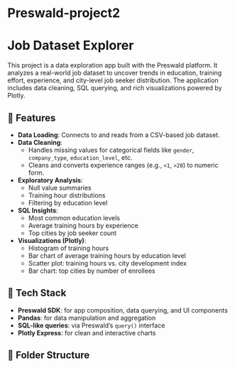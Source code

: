 # Preswald-project2


# Job Dataset Explorer

This project is a data exploration app built with the Preswald platform. It analyzes a real-world job dataset to uncover trends in education, training effort, experience, and city-level job seeker distribution. The application includes data cleaning, SQL querying, and rich visualizations powered by Plotly.

## 🚀 Features

- **Data Loading**: Connects to and reads from a CSV-based job dataset.
- **Data Cleaning**:
  - Handles missing values for categorical fields like `gender`, `company_type`, `education_level`, etc.
  - Cleans and converts experience ranges (e.g., `<1`, `>20`) to numeric form.
- **Exploratory Analysis**:
  - Null value summaries
  - Training hour distributions
  - Filtering by education level
- **SQL Insights**:
  - Most common education levels
  - Average training hours by experience
  - Top cities by job seeker count
- **Visualizations (Plotly)**:
  - Histogram of training hours
  - Bar chart of average training hours by education level
  - Scatter plot: training hours vs. city development index
  - Bar chart: top cities by number of enrollees

## 🧰 Tech Stack

- **Preswald SDK**: for app composition, data querying, and UI components
- **Pandas**: for data manipulation and aggregation
- **SQL-like queries**: via Preswald’s `query()` interface
- **Plotly Express**: for clean and interactive charts

## 📂 Folder Structure

